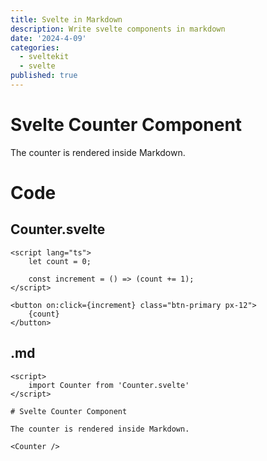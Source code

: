 ```yaml
---
title: Svelte in Markdown
description: Write svelte components in markdown
date: '2024-4-09'
categories:
  - sveltekit
  - svelte
published: true
---
```


<script>
    import Counter from '$lib/components/Counter.svelte'
</script>

# Svelte Counter Component

<Counter />

The counter is rendered inside Markdown.

# Code

## Counter.svelte

```
<script lang="ts">
	let count = 0;

	const increment = () => (count += 1);
</script>

<button on:click={increment} class="btn-primary px-12">
	{count}
</button>
```

## .md

```
<script>
    import Counter from 'Counter.svelte'
</script>

# Svelte Counter Component

The counter is rendered inside Markdown.

<Counter />
```
